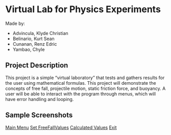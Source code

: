 # Virtual Lab for Physics Experiments

Made by: 
- Advincula, Klyde Christian
- Belinario, Kurt Sean
- Cunanan, Renz Edric
- Yambao, Chyle

## Project Description
This project is a simple “virtual laboratory” that tests and gathers results for the 
user using mathematical formulas. This project will demonstrate the concepts of free fall, projectile 
motion, static friction force, and buoyancy. A user will be able to interact with the program through 
menus, which will have error handling and looping.

## Sample Screenshots
[Main Menu](https://github.com/DoneAccount/VirtualLabProject/blob/master/screenshots/main-menu.png?raw=true)
[Set FreeFallValues](https://github.com/DoneAccount/VirtualLabProject/blob/master/screenshots/set-freefall-values.png?raw=true)
[Calculated Values](https://github.com/DoneAccount/VirtualLabProject/blob/master/screenshots/calculated-values.png?raw=true)
[Exit](https://github.com/DoneAccount/VirtualLabProject/blob/master/screenshots/exit.png?raw=true)
